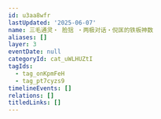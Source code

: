 ```yaml
---
id: u3aa8wfr
lastUpdated: '2025-06-07'
name: 三毛通灵・ 脸狺 ・两极对话・倪匡的铁板神数
aliases: []
layer: 3
eventDate: null
categoryId: cat_uWLHUZtI
tagIds:
  - tag_onKpmFeH
  - tag_pt7cyzs9
timelineEvents: []
relations: []
titledLinks: []
---
```


